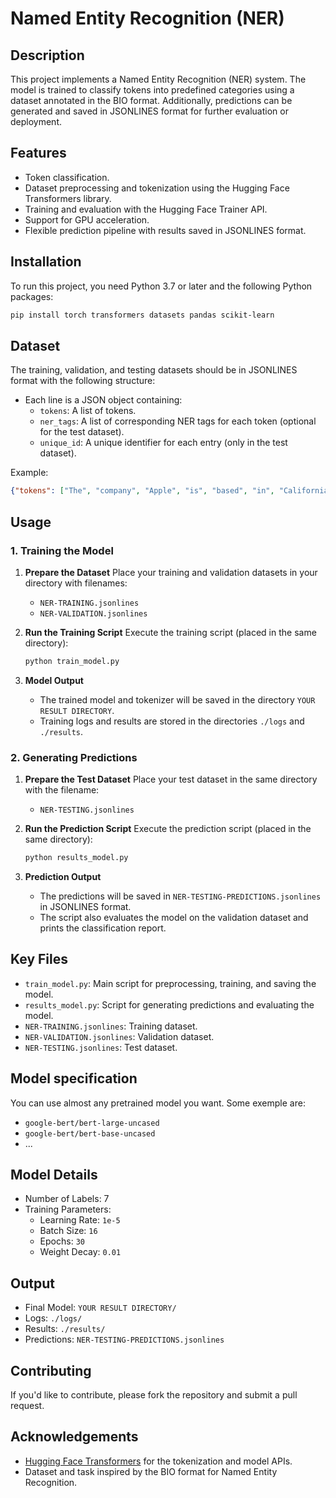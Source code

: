 # Named Entity Recognition (NER)

## Description

This project implements a Named Entity Recognition (NER) system. The model is trained to classify tokens into predefined categories using a dataset annotated in the BIO format. Additionally, predictions can be generated and saved in JSONLINES format for further evaluation or deployment.

## Features

- Token classification.
- Dataset preprocessing and tokenization using the Hugging Face Transformers library.
- Training and evaluation with the Hugging Face Trainer API.
- Support for GPU acceleration.
- Flexible prediction pipeline with results saved in JSONLINES format.

## Installation

To run this project, you need Python 3.7 or later and the following Python packages:

```bash
pip install torch transformers datasets pandas scikit-learn
```

## Dataset

The training, validation, and testing datasets should be in JSONLINES format with the following structure:

- Each line is a JSON object containing:
  - `tokens`: A list of tokens.
  - `ner_tags`: A list of corresponding NER tags for each token (optional for the test dataset).
  - `unique_id`: A unique identifier for each entry (only in the test dataset).

Example:

```json
{"tokens": ["The", "company", "Apple", "is", "based", "in", "California"], "ner_tags": ["O", "O", "B-Entity", "O", "O", "O", "B-Location"]}
```

## Usage

### 1. Training the Model

1. **Prepare the Dataset**
   Place your training and validation datasets in your directory with filenames:
   - `NER-TRAINING.jsonlines`
   - `NER-VALIDATION.jsonlines`

2. **Run the Training Script**
   Execute the training script (placed in the same directory):

   ```bash
   python train_model.py
   ```

3. **Model Output**

   - The trained model and tokenizer will be saved in the directory `YOUR RESULT DIRECTORY`.
   - Training logs and results are stored in the directories `./logs` and `./results`.

### 2. Generating Predictions

1. **Prepare the Test Dataset**
   Place your test dataset in the same directory with the filename:
   - `NER-TESTING.jsonlines`

2. **Run the Prediction Script**
   Execute the prediction script (placed in the same directory):

   ```bash
   python results_model.py
   ```

3. **Prediction Output**

   - The predictions will be saved in `NER-TESTING-PREDICTIONS.jsonlines` in JSONLINES format.
   - The script also evaluates the model on the validation dataset and prints the classification report.

## Key Files

- `train_model.py`: Main script for preprocessing, training, and saving the model.
- `results_model.py`: Script for generating predictions and evaluating the model.
- `NER-TRAINING.jsonlines`: Training dataset.
- `NER-VALIDATION.jsonlines`: Validation dataset.
- `NER-TESTING.jsonlines`: Test dataset.

## Model specification
You can use almost any pretrained model you want. Some exemple are:
- `google-bert/bert-large-uncased`
- `google-bert/bert-base-uncased`
- ...

## Model Details

- Number of Labels: 7
- Training Parameters:
  - Learning Rate: `1e-5`
  - Batch Size: `16`
  - Epochs: `30`
  - Weight Decay: `0.01`

## Output

- Final Model: `YOUR RESULT DIRECTORY/`
- Logs: `./logs/`
- Results: `./results/`
- Predictions: `NER-TESTING-PREDICTIONS.jsonlines`

## Contributing

If you'd like to contribute, please fork the repository and submit a pull request.

## Acknowledgements

- [Hugging Face Transformers](https://huggingface.co/docs/transformers/) for the tokenization and model APIs.
- Dataset and task inspired by the BIO format for Named Entity Recognition.


